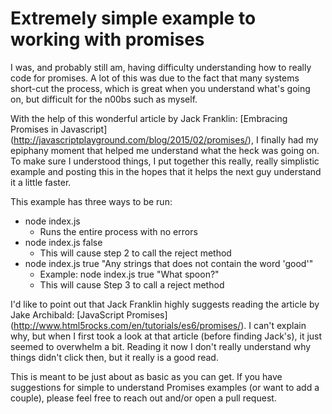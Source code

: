 # Extremely simple example to working with promises

I was, and probably still am, having difficulty understanding how to really code for promises. A lot of this was due to the fact that many systems short-cut the process, which is great when you understand what's going on, but difficult for the n00bs such as myself. 

With the help of this wonderful article by Jack Franklin: [Embracing Promises in Javascript] (http://javascriptplayground.com/blog/2015/02/promises/), I finally had my epiphany moment that helped me understand what the heck was going on. To make sure I understood things, I put together this really, really simplistic example and posting this in the hopes that it helps the next guy understand it a little faster. 

This example has three ways to be run: 

- node index.js
	- Runs the entire process with no errors
- node index.js false
	- This will cause step 2 to call the reject method
- node index.js true "Any strings that does not contain the word 'good'"
	- Example: node index.js true "What spoon?"
	- This will cause Step 3 to call a reject method

I'd like to point out that Jack Franklin highly suggests reading the article by Jake Archibald: [JavaScript Promises] (http://www.html5rocks.com/en/tutorials/es6/promises/). I can't explain why, but when I first took a look at that article (before finding Jack's), it just seemed to overwhelm a bit. Reading it now I don't really understand why things didn't click then, but it really is a good read. 

This is meant to be just about as basic as you can get. If you have suggestions for simple to understand Promises examples (or want to add a couple), please feel free to reach out and/or open a pull request. 